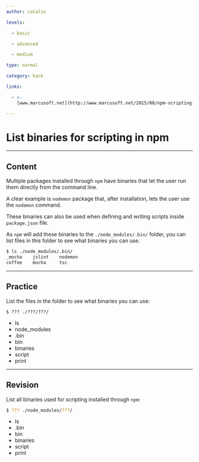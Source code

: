 ```yaml
---
author: catalin

levels:

  - basic

  - advanced

  - medium

type: normal

category: hack

links:

  - >-
    [www.marcusoft.net](http://www.marcusoft.net/2015/08/npm-scripting-configs-and-arguments.html#npm-completion){website}

---
```

# List binaries for scripting in npm

---
## Content

Multiple packages installed through `npm` have binaries that let the user run them directly from the command line.

A clear example is `nodemon` package that, after installation, lets the user use the `nodemon` command.

These binaries can also be used when defining and writing scripts inside `package.json` file.

As `npm` will add these binaries to the `./node_modules/.bin/` folder, you can list
files in this folder to see what binaries you can use.
```bash
$ ls ./node_modules/.bin/
_mocha    jslint    nodemon
coffee    mocha     tsc
```

---
## Practice

List the files in the folder to see what binaries you can use:
```
$ ??? ./???/???/
```

* ls
* node_modules
* .bin
* bin
* binaries
* script
* print

---
## Revision

List all binaries used for scripting installed through `npm`:
```bash
$ ??? ./node_modules/???/
```

* ls
* .bin
* bin
* binaries
* script
* print
